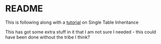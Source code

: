README
======

This is following along with a [tutorial](http://samurails.com/tutorial/single-table-inheritance-with-rails-4-part-1/) on Single Table Inheritance

This has got some extra stuff in it that I am not sure I needed - this could have been done without the tribe I think?

